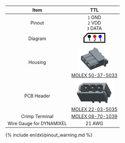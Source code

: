 
|           Item           |                                TTL                                 |
|:------------------------:|:------------------------------------------------------------------:|
|          Pinout          |                   `1` GND<br>`2` VDD<br>`3` DATA                   |
|         Diagram          |         ![](/assets/images/dxl/molex_22035035_diagram.png)         |
|         Housing          | ![](/assets/images/dxl/molex_50375033.png)<br />[MOLEX 50-37-5033] |
|        PCB Header        | ![](/assets/images/dxl/molex_22035035.png)<br />[MOLEX 22-03-5035] |
|      Crimp Terminal      |                         [MOLEX 08-70-1039]                         |
| Wire Gauge for DYNAMIXEL |                               21 AWG                               |


{% include en/dxl/pinout_warning.md %}

[MOLEX 50-37-5033]: http://www.molex.com/molex/products/datasheet.jsp?part=active/0050375033_CRIMP_HOUSINGS.xml
[MOLEX 22-03-5035]: http://www.molex.com/molex/products/datasheet.jsp?part=active/0022035035_PCB_HEADERS.xml
[MOLEX 08-70-1039]: http://www.molex.com/molex/products/datasheet.jsp?part=active/0008701039_CRIMP_TERMINALS.xml
